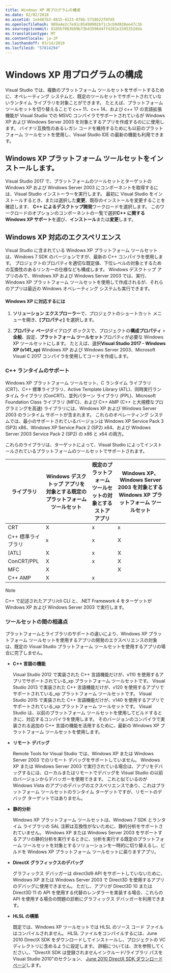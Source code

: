 ```yaml
---
title: Windows XP 用プログラムの構成
ms.date: 02/02/2018
ms.assetid: 1e4487b3-d815-4123-878b-5718b22f0fd5
ms.openlocfilehash: 989a4e2c7e91c05498902bf1c5cb9d838ee47c3b
ms.sourcegitcommit: 8105b7003b89b73b4359644ff4281e1595352dda
ms.translationtype: MT
ms.contentlocale: ja-JP
ms.lasthandoff: 03/14/2019
ms.locfileid: "57814294"
---
```

# <a name="configuring-programs-for-windows-xp"></a>Windows XP 用プログラムの構成

Visual Studio では、複数のプラットフォーム ツールセットをサポートするために、オペレーティング システムと、既定のツールセットでサポートされていないランタイム ライブラリを対象ことができます。 たとえば、プラットフォーム ツールセットを切り替えることで c++ 11、c++ 14、および c++ 17 の言語拡張機能が Visual Studio での MSVC コンパイラでサポートされているが Windows XP および Windows Server 2003 を対象とするアプリを作成するのにに使用します。 バイナリ互換性のあるレガシ コードを維持するためにも以前のプラットフォーム ツールセットを使用し、Visual Studio IDE の最新の機能も利用できます。

## <a name="install-the-windows-xp-platform-toolset"></a>Windows XP プラットフォーム ツールセットをインストールします。

Visual Studio 2017 で、プラットフォームのツールセットとターゲットの Windows XP および Windows Server 2003 にコンポーネントを取得するには、Visual Studio インストーラーを実行します。 最初に Visual Studio をインストールするとき、または選択した**変更**、既存のインストールを変更することを確認します、 **C++ によるデスクトップ開発**ワークロードを選択します。 このワークロードのオプションのコンポーネントの一覧で選択**C++ に関する Windows XP サポート**を選び、**インストール**または**変更**します。

## <a name="windows-xp-targeting-experience"></a>Windows XP 対応のエクスペリエンス

Visual Studio に含まれている Windows XP プラットフォーム ツールセットは、Windows 7 SDK のバージョンですが、最新の C++ コンパイラを使用します。 プロジェクトのプロパティを適切な既定値、下位レベルの対象とするための互換性のあるリンカーの仕様なども構成します。 Windows デスクトップ アプリのみで、Windows XP および Windows Server 2003 では、実行、Windows XP プラットフォーム ツールセットを使用して作成されるが、それらのアプリは最近の Windows オペレーティング システムも実行できます。

#### <a name="to-target-windows-xp"></a>Windows XP に対応するには

1. **ソリューション エクスプローラー**で、プロジェクトのショートカット メニューを開き、**[プロパティ]** を選択します。

1. **プロパティ ページ**ダイアログ ボックスで、プロジェクトの**構成プロパティ** > **全般**、設定、**プラットフォーム ツールセット**プロパティが必要な Windows XP ツールセットにします。 たとえば、選択**Visual Studio 2017 - Windows XP (v141_xp)** Windows XP および Windows Server 2003、Microsoft Visual C 2017 コンパイラを使用してコードを作成します。

### <a name="c-runtime-support"></a>C++ ランタイムのサポート

Windows XP プラットフォーム ツールセット、C ランタイム ライブラリ (CRT)、C++ 標準ライブラリ、Active Template Library (ATL)、同時実行ランタイム ライブラリ (ConCRT)、並列パターン ライブラリ (PPL)、Microsoft Foundation Class ライブラリ (MFC)、および C++ AMP (C++ と大規模なプログラミングを高速) ライブラリには、Windows XP および Windows Server 2003 のランタイム サポートが含まれます。 これらのオペレーティング システムでは、最小のサポートされているバージョンは Windows XP Service Pack 3 (SP3) x86、Windows XP Service Pack 2 (SP2) x64、および Windows Server 2003 Service Pack 2 (SP2) の x86 と x64 の両方。

これらのライブラリは、ターゲットによって、Visual Studio によってインストールされているプラットフォームのツールセットでサポートされます。

|ライブラリ|Windows デスクトップ アプリを対象とする既定のプラットフォーム ツールセット|既定のプラットフォーム ツールセットの対象とするストア アプリ|Windows XP、Windows Server 2003 を対象とする Windows XP プラットフォーム ツールセット|
|---|---|---|---|
|CRT|X|x|x|
|C++ 標準ライブラリ|x|x|X|
|[ATL]|X|x|X|
|ConCRT/PPL|X|x|X|
|MFC|X||X|
|C++ AMP|X|x||

> [!NOTE]
> C++ で記述されたアプリ/cli CLI と、.NET Framework 4 をターゲットが Windows XP および Windows Server 2003 で実行します。

### <a name="differences-between-the-toolsets"></a>ツールセットの間の相違点

プラットフォームとライブラリのサポートの違いにより、Windows XP プラットフォーム ツールセットを使用するアプリの開発のエクスペリエンスの対象は、既定の Visual Studio プラットフォーム ツールセットを使用するアプリの場合に完了しません。

- **C++ 言語の機能**

   Visual Studio 2012 で実装された C++ 言語機能だけが、v110 を使用するアプリでサポートされている\_xp プラットフォーム ツールセットです。 Visual Studio 2013 で実装された C++ 言語機能だけが、v120 を使用するアプリでサポートされている\_xp プラットフォーム ツールセットです。 Visual Studio 2015 で実装された C++ 言語機能だけが、v140 を使用するアプリでサポートされている\_xp プラットフォーム ツールセットです。 Visual Studio は、以前のプラットフォーム ツールセットを使用してビルドするときに、対応するコンパイラを使用します。 そのバージョンのコンパイラで実装される追加の C++ 言語の機能を活用するために、最新の Windows XP プラットフォーム ツールセットを使用します。

- **リモート デバッグ**

   Remote Tools for Visual Studio では、Windows XP または Windows Server 2003 でのリモート デバッグをサポートしていません。 Windows XP または Windows Server 2003 で実行されている場合は、アプリをデバッグするには、ローカルまたはリモートでデバッグを Visual Studio の以前のバージョンからデバッガーを使用できます。 これと似ているのが Windows Vista のアプリのデバッグのエクスペリエンスであり、これはプラットフォーム ツールセットのランタイム ターゲットですが、リモートのデバッグ ターゲットではありません。

- **静的分析**

   Windows XP プラットフォーム ツールセットは、Windows 7 SDK とランタイム ライブラリの SAL 注釈は互換性がないために、静的分析をサポートされていません。 Windows XP または Windows Server 2003 をサポートするアプリの静的分析を実行するときに、分析を実行する既定のプラットフォーム ツールセットを対象とするソリューションを一時的に切り替えるし、ビルドを Windows XP プラットフォーム ツールセットに戻りますアプリ。

- **DirectX グラフィックスのデバッグ**

   グラフィックス デバッガーは direct3d9 API をサポートしていないために、Windows XP または Windows Server 2003 で Direct3D を使用するアプリのデバッグに使用できません。 ただし、アプリが Direct3D 10 または Direct3D 11 の API を使用する代替のレンダラーを実装する場合、これらの API を使用する場合の問題の診断にグラフィックス デバッガーを利用できます。

- **HLSL の構築**

   既定では、Windows XP ツールセットでは HLSL のソース コード ファイルはコンパイルされません。 HLSL ファイルをコンパイルするには、June 2010 DirectX SDK をダウンロードしてインストールし、プロジェクトの VC ディレクトリに含めるように設定します。 詳細については、次を参照してください。、"DirectX SDK は登録されませんインクルード/ライブラリ パスを Visual Studio 2010"のセクション、 [June 2010 DirectX SDK ダウンロード ページ](http://www.microsoft.com/download/details.aspx?displaylang=en&id=6812)します。
